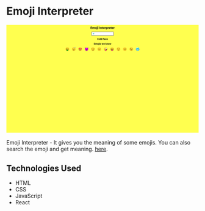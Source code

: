 # Emoji Interpreter

![App Image](https://github.com/iajaymk/neog-mark8/blob/public/mark8.png)

Emoji Interpreter - It gives you the meaning of some emojis. You can also search the emoji and get meaning. [here](https://iajaymk.github.io/neog-mark8/).

## Technologies Used
- HTML
- CSS
- JavaScript
- React